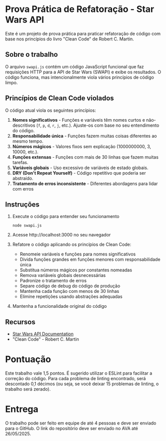 # Prova Prática de Refatoração - Star Wars API

Este é um projeto de prova prática para praticar refatoração de código com base nos princípios do livro "Clean Code" de Robert C. Martin.

## Sobre o trabalho

O arquivo `swapi.js` contém um código JavaScript funcional que faz requisições HTTP para a API de Star Wars (SWAPI) e exibe os resultados. O código funciona, mas intencionalmente viola vários princípios de código limpo.

## Princípios de Clean Code violados

O código atual viola os seguintes princípios:

1. **Nomes significativos** - Funções e variáveis têm nomes curtos e não-descritivos (`f`, `p`, `d`, `r`, `j`, etc.). Ajuste-os com base no seu entendimento do código.
2. **Responsabilidade única** - Funções fazem muitas coisas diferentes ao mesmo tempo.
3. **Números mágicos** - Valores fixos sem explicação (1000000000, 3, 10000, etc.).
4. **Funções extensas** - Funções com mais de 30 linhas que fazem muitas tarefas.
5. **Variáveis globais** - Uso excessivo de variáveis de estado globais.
6. **DRY (Don't Repeat Yourself)** - Código repetitivo que poderia ser abstraído.
7. **Tratamento de erros inconsistente** - Diferentes abordagens para lidar com erros

## Instruções

1. Execute o código para entender seu funcionamento
   ```
   node swapi.js
   ```

2. Acesse http://localhost:3000 no seu navegador

3. Refatore o código aplicando os princípios de Clean Code:
   - Renomeie variáveis e funções para nomes significativos
   - Divida funções grandes em funções menores com responsabilidade única
   - Substitua números mágicos por constantes nomeadas
   - Remova variáveis globais desnecessárias
   - Padronize o tratamento de erros
   - Separe código de debug do código de produção
   - Mantenha cada função com menos de 30 linhas
   - Elimine repetições usando abstrações adequadas

4. Mantenha a funcionalidade original do código

## Recursos

- [Star Wars API Documentation](https://swapi.dev/documentation)
- "Clean Code" - Robert C. Martin 

# Pontuação

Este trabalho vale 1,5 pontos. É sugerido utilizar o ESLint para facilitar a correção do código.
Para cada problema de linting encontrado, será descontado 0,1 décimos (ou seja, se você deixar 15 problemas de linting, o trabalho será zerado).

# Entrega

O trabalho pode ser feito em equipe de até 4 pessoas e deve ser enviado para o GitHub.
O link do repositório deve ser enviado no AVA até 26/05/2025.